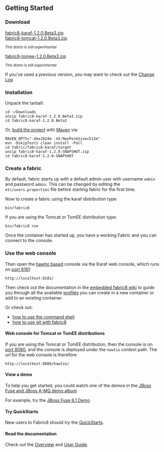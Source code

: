 ## Getting Started

### Download

<div class="row">
  <div class="col-md-4 text-center">
    <a class="btn btn-large btn-success" href="https://repo1.maven.org/maven2/io/fabric8/fabric8-karaf/1.2.0.Beta3/fabric8-karaf-1.2.0.Beta3.zip">fabric8-karaf-1.2.0.Beta3.zip</a>
  </div>
  <!-- TODO these are not ready yet
  Note that the [Apache Tomcat](https://tomcat.apache.org/) and [Apache TomEE](http://tomee.apache.org/) distributions are still experimental; the [Apache Karaf](http://karaf.apache.org/) based distro is currently rock solid and complete ;) -->
  <div class="col-md-4 text-center">
    <a class="btn btn-large btn-warning" title="Warning!  Experimental!" href="https://repo1.maven.org/maven2/io/fabric8/runtime/fabric8-tomcat/1.2.0.Beta3/fabric8-tomcat-1.2.0.Beta3.zip">fabric8-tomcat-1.2.0.Beta3.zip</a>
    <p><small><em>This distro is still experimental</em></small></p>
  </div>
  <div class="col-md-4 text-center">
    <a class="btn btn-large btn-warning" title="Warning!  Experimental!" href="https://repo1.maven.org/maven2/io/fabric8/runtime/fabric8-tomee/1.2.0.Beta3/fabric8-tomee-1.2.0.Beta3.zip">fabric8-tomee-1.2.0.Beta3.zip</a>
    <p><small><em>This distro is still experimental</em></small></p>
  </div>
</div>

If you've used a previous version, you may want to check out the [Change Log](http://fabric8.io/changes/index.html)

### Installation

Unpack the tarball:

    cd ~/Downloads
    unzip fabric8-karaf-1.2.0.Beta3.zip
    cd fabric8-karaf-1.2.0.Beta3

Or, [build the project](https://github.com/fabric8io/fabric8/blob/master/readme-build.md) with [Maven](http://maven.apache.org/) via:

    MAVEN_OPTS="-Xmx1024m -XX:MaxPermSize=512m"
    mvn -DskipTests clean install -Pall
    cd fabric/fabric8-karaf/target
    unzip fabric8-karaf-1.2.0-SNAPSHOT.zip
    cd fabric8-karaf-1.2.0-SNAPSHOT

### Create a fabric

By default, fabric starts up with a default admin user with username `admin` and password `admin`.
This can be changed by editing the `etc/users.properties` file before starting fabric for the first time.

Now to create a fabric using the karaf distribution type:

    bin/fabric8

If you are using the Tomcat or TomEE distribution type:

    bin/fabric8 run

Once the container has started up, you have a working Fabric and you can connect to the console.

### Use the web console

Then open the [hawtio based](http://hawt.io/) console via the Karaf web console, which runs on [port 8181](http://localhost:8181/):

    http://localhost:8181/

Then check out the documentation in the [embedded fabric8 wiki](http://localhost:8181/hawtio/index.html#/wiki/branch/1.0/view/fabric/profiles) to guide you through all the available [profiles](profiles.html) you can create in a new container or add to an existing container.

Or check out:

 * [how to use the command shell](http://fabric8.io/gitbook/agent.html)
 * [how to use git with fabric8](http://fabric8.io/gitbook/git.html)

#### Web console for Tomcat or TomEE distributions

If you are using the Tomcat or TomEE distribution, then the console is on [port 8080](http://localhost:8080/hawtio/), and the console is deployed under the `hawtio` context path. The url for the web console is therefore:

    http://localhost:8080/hawtio/   

#### View a demo

To help you get started, you could watch one of the demos in the  <a class="btn btn-success" href="https://vimeo.com/album/2635012">JBoss Fuse and JBoss A-MQ demo album</a>

For example, try the <a class="btn btn-success" href="https://vimeo.com/80625940">JBoss Fuse 6.1 Demo</a>

#### Try QuickStarts

New users to Fabric8 should try the [QuickStarts](http://fabric8.io/gitbook/quickstarts.html).

#### Read the documentation

Check out the [Overview](http://fabric8.io/gitbook/overview.html) and [User Guide](http://fabric8.io/gitbook/index.html).
